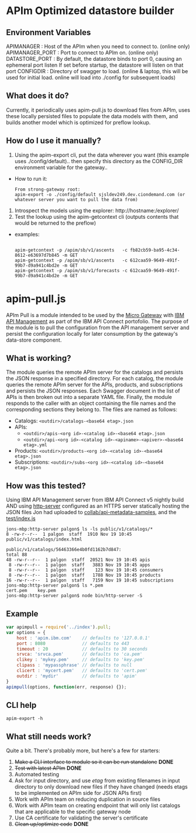 # APIm Optimized datastore builder

## Environment Variables

APIMANAGER : Host of the APIm when you need to connect to. (online only)
APIMANAGER_PORT : Port to connect to APIm on. (online only)
DATASTORE_PORT : 
  By default, the datastore binds to port 0, causing an ephemeral port listen
  If set before startup, the datastore will listen on that port
CONFIGDIR : 
  Directory of swagger to load. (online & laptop, this will be used for initial load. online will load into ./config for subsequent loads)
  
## What does it do?
Currently, it periodically uses apim-pull.js to download files from APIm, uses these locally persisted files to populate the data models with them, and builds another model which is optimized for preflow lookup.

## How do I use it manually?

1. Using the apim-export cli, put the data wherever you want (this example uses ./config/default).. then specify this directory as the CONFIG_DIR environment variable for the gateway..
  - How to run it:

    ```
    From strong-gateway root:
    apim-export -o ./config/default sjsldev249.dev.ciondemand.com (or whatever server you want to pull the data from)
    ```
1. Introspect the models using the explorer: http://hostname:<ephemeralport>/explorer/
1. Test the lookup using the apim-getcontext cli (outputs contents that would be returned to the preflow)
  - examples:
    ```

    apim-getcontext -p /apim/sb/v1/ascents   -c fb82cb59-ba95-4c34-8612-e63697d7b845 -m GET
    apim-getcontext -p /apim/sb/v1/ascents   -c 612caa59-9649-491f-99b7-d9a941c4bd2e -m GET
    apim-getcontext -p /apim/sb/v1/forecasts -c 612caa59-9649-491f-99b7-d9a941c4bd2e -m GET
    ```


# apim-pull.js
APIm Pull is a module intended to be used by the [Micro Gateway](https://github.ibm.com/apimesh/strong-gateway) with [IBM API Management](http://www-03.ibm.com/software/products/en/api-management) as part of the IBM API Connect portofolio.  The purpose of the module is to pull the configuration from the API management server and persist the configuration locally for later consumption by the gateway's data-store component.

## What is working?
The module queries the remote APIm server for the catalogs and persists the JSON response in a specified directory.  For each catalog, the module queries the remote APIm server for the APIs, products, and subscriptions and persists the JSON responses.  Each Swagger document in the list of APIs is then broken out into a separate YAML file.  Finally, the module responds to the caller with an object containing the file names and the corresponding sections they belong to.
The files are named as follows:
- Catalogs: `<outdir>/catalogs-<base64 etag>.json`
- APIs:
    - `<outdir>/apis-<org id>-<catalog id>-<base64 etag>.json`
    - `<outdir>/api-<org id>-<catalog id>-<apiname>-<apiver>-<base64 etag>.yml`
- Products: `<outdir>/products-<org id>-<catalog id>-<base64 etag>.json`
- Subscriptions: `<outdir>/subs-<org id>-<catalog id>-<base64 etag>.json`

## How was this tested?
Using IBM API Management server from IBM API Connect v5 nightly build AND using [http-server](https://github.com/indexzero/http-server) configured as an HTTPS server statically hosting the JSON files Jon had uploaded to [collab/api-metadata-samples](https://github.ibm.com/apimesh/collab/tree/master/apim-metadata/samples), and the [test/index.js](./test/index.js)
```
jons-mbp:http-server palgon$ ls -ls public/v1/catalogs/*
8 -rw-r--r--  1 palgon  staff  1910 Nov 19 10:45 public/v1/catalogs/index.html

public/v1/catalogs/56463366e4b0fd1162b7d847:
total 88
48 -rw-r--r--  1 palgon  staff  20521 Nov 19 10:45 apis
 8 -rw-r--r--  1 palgon  staff   3883 Nov 19 10:45 apps
 8 -rw-r--r--  1 palgon  staff    123 Nov 19 10:45 consumers
 8 -rw-r--r--  1 palgon  staff   1788 Nov 19 10:45 products
16 -rw-r--r--  1 palgon  staff   7159 Nov 19 10:45 subscriptions
jons-mbp:http-server palgon$ ls *.pem
cert.pem	key.pem
jons-mbp:http-server palgon$ node bin/http-server -S
```

## Example
```js
var apimpull = require('../index').pull;
var options = {
    host : 'apim.ibm.com'    // defaults to '127.0.0.1'
    port : 8080              // defaults to 443
    timeout : 20             // defaults to 30 seconds
    srvca: 'srvca.pem'       // defaults to 'ca.pem'
    clikey : 'mykey.pem'     // defaults to 'key.pem'
    clipass : 'mypassphrase' // defaults to null
    clicert : 'mycert.pem'   // defaults to 'cert.pem'
    outdir : 'mydir'         // defaults to 'apim'
}
apimpull(options, function(err, response) {});
```
## CLI help
```  
apim-export -h
```

## What still needs work?
Quite a bit.  There's probably more, but here's a few for starters:

1. ~~Make a CLI interface to module so it can be run standalone~~ **DONE**
1. ~~Test with latest APIm~~ **DONE**
1. Automated testing
1. Ask for input directory, and use *etag* from existing filenames in input directory to only download new files if they have changed (needs etags to be implemented on APIm side for JSON APIs first)
1. Work with APIm team on reducing duplication in source files
1. Work with APIm team on creating endpoint that will only list catalogs that are applicable to the specific gateway node
1. Use CA certificate for validating the server's certificate
1. ~~Clean up/optimize code~~ **DONE**

